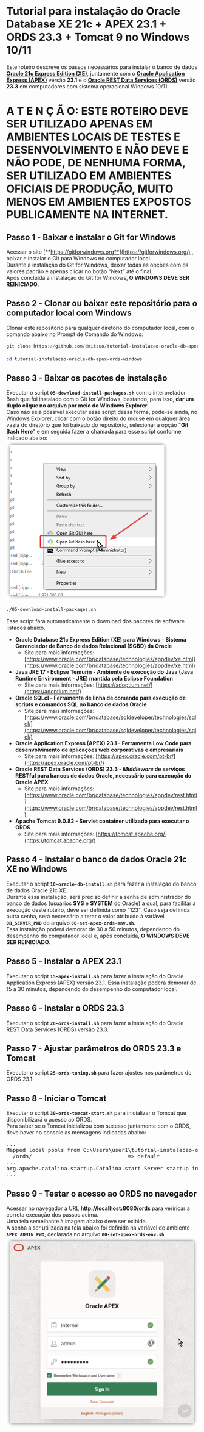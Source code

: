 # Tutorial para instalação do Oracle Database XE 21c + APEX 23.1 + ORDS 23.3 + Tomcat 9 no Windows 10/11
Este roteiro descreve os passos necessários para instalar o banco de dados [**Oracle 21c Express Edition (XE)**](https://www.oracle.com/br/database/technologies/appdev/xe.html), juntamente com o [**Oracle Application Express (APEX)**](https://apex.oracle.com/pt-br/) versão **23.1** e o [**Oracle REST Data Services (ORDS)**](https://www.oracle.com/br/database/technologies/appdev/rest.html) versão **23.3** em computadores com sistema operacional Windows 10/11.

# A T E N Ç Ã O: ESTE ROTEIRO DEVE SER UTILIZADO APENAS EM AMBIENTES LOCAIS DE TESTES E DESENVOLVIMENTO E NÃO DEVE E NÃO PODE, DE NENHUMA FORMA, SER UTILIZADO EM AMBIENTES OFICIAIS DE PRODUÇÃO, MUITO MENOS EM AMBIENTES EXPOSTOS PUBLICAMENTE NA INTERNET.

## Passo 1 - Baixar e instalar o Git for Windows

Acessar o site [**https://gitforwindows.org**](https://gitforwindows.org/) , baixar e instalar o Git para Windows no computador local.<br/>
Durante a instalação do Git for Windows, deixar todas as opções com os valores padrão e apenas clicar no botão “Next” até o final.<br/>
Após concluída a instalação do Git for Windows, **O WINDOWS DEVE SER REINICIADO**.

## Passo 2 - Clonar ou baixar este repositório para o computador local com Windows

Clonar este repositório para qualquer diretório do computador local, com o comando abaixo no Prompt de Comando do Windows:
```powershell
git clone https://github.com/dmitsuo/tutorial-instalacao-oracle-db-apex-ords-windows.git

cd tutorial-instalacao-oracle-db-apex-ords-windows
```
## **Passo 3 - Baixar os pacotes de instalação**
Executar o script **`05-download-install-packages.sh`** com o interpretador Bash que foi instalado com o Git for Windows, bastando, para isso, **dar um duplo clique no arquivo por meio do Windows Explorer**.<br/>
Caso não seja possível executar esse script dessa forma, pode-se ainda, no Windows Explorer, clicar com o botão direito do mouse em qualquer área vazia do diretório que foi baixado do repositório, selecionar a opção "**Git Bash Here**" e em seguida fazer a chamada para esse script conforme indicado abaixo:<br/>
![Open Git Bash Here](img/open-git-bash-here.png)
```bash
./05-download-install-packages.sh
```
Esse script fará automaticamente o download dos pacotes de software listados abaixo.<br/>
- **Oracle Database 21c Express Edition (XE) para Windows - Sistema Gerenciador de Banco de dados Relacional (SGBD) da Oracle**
    - Site para mais informações: [https://www.oracle.com/br/database/technologies/appdev/xe.html](https://www.oracle.com/br/database/technologies/appdev/xe.html)
- **Java JRE 17 - Eclipse Temurin - Ambiente de execução do Java (Java Runtime Environment - JRE) mantida pela Eclipse Foundation**
    - Site para mais informações: [https://adoptium.net/](https://adoptium.net/)
- **Oracle SQLcl - Ferramenta de linha de comando para execução de scripts e comandos SQL no banco de dados Oracle**
    - Site para mais informações: [https://www.oracle.com/br/database/sqldeveloper/technologies/sqlcl/](https://www.oracle.com/br/database/sqldeveloper/technologies/sqlcl/)
- **Oracle Application Express (APEX) 23.1 - Ferramenta Low Code para desenvolvimento de aplicações web corporativas e empresariais**
    - Site para mais informações: [https://apex.oracle.com/pt-br/](https://apex.oracle.com/pt-br/)
- **Oracle REST Data Services (ORDS) 23.3 - *Middleware* de serviços RESTful para bancos de dados Oracle, necessário para execução do Oracle APEX**
    - Site para mais informações: [https://www.oracle.com/br/database/technologies/appdev/rest.html](https://www.oracle.com/br/database/technologies/appdev/rest.html)
- **Apache Tomcat 9.0.82 - Servlet container utilizado para executar o ORDS**
    - Site para mais informações: [https://tomcat.apache.org/](https://tomcat.apache.org/)
## Passo 4 - Instalar o banco de dados Oracle 21c XE no Windows
Executar o script **`10-oracle-db-install.sh`** para fazer a instalação do banco de dados Oracle 21c XE.<br/>
Durante essa instalação, será preciso definir a senha de administrador do banco de dados (usuários **SYS** e **SYSTEM** do Oracle) a qual, para facilitar a execução deste roteiro, deve ser definida como "123". Caso seja definida outra senha, será necessário alterar o valor atribuído à variável **`DB_SERVER_PWD`** do arquivo **`00-set-apex-ords-env.sh`**.<br/>
Essa instalação poderá demorar de 30 a 50 minutos, dependendo do desempenho do computador local e, após concluída, **O WINDOWS DEVE SER REINICIADO**.
## Passo 5 - Instalar o APEX 23.1
Executar o script **`15-apex-install.sh`** para fazer a instalação do Oracle Application Express (APEX) versão 23.1.
Essa instalação poderá demorar de 15 a 30 minutos, dependendo do desempenho do computador local.
## Passo 6 - Instalar o ORDS 23.3
Executar o script **`20-ords-install.sh`** para fazer a instalação do Oracle REST Data Services (ORDS) versão 23.3.
## Passo 7 - Ajustar parâmetros do ORDS 23.3 e Tomcat
Executar o script **`25-ords-tuning.sh`** para fazer ajustes nos parâmetros do ORDS 23.1.
## Passo 8 - Iniciar o Tomcat
Executar o script **`30-ords-tomcat-start.sh`** para inicializar o Tomcat que disponibilizará o acesso ao ORDS.<br/>
Para saber se o Tomcat inicializou com sucesso juntamente com o ORDS, deve haver no console as mensagens indicadas abaixo:<br/>
<pre>
...
Mapped local pools from C:\Users\user1\tutorial-instalacao-oracle-db-apex-ords-windows\ords-config\databases:
  /ords/                              => default                        => VALID   
...
org.apache.catalina.startup.Catalina.start Server startup in [18547] milliseconds
...  
</pre>
## Passo 9 - Testar o acesso ao ORDS no navegador
Acessar no navegador a URL [**http://localhost:8080/ords**](http://localhost:8080/ords) para veriricar a correta execução dos passos acima.<br/>
Uma tela semelhante à imagem abaixo deve ser exibida.<br/>
A senha a ser utilizada na tela abaixo foi definida na variável de ambiente **`APEX_ADMIN_PWD`**, declarada no arquivo **`00-set-apex-ords-env.sh`**<br/>
![Tela de Login do APEX](img/tela-login-apex.png)